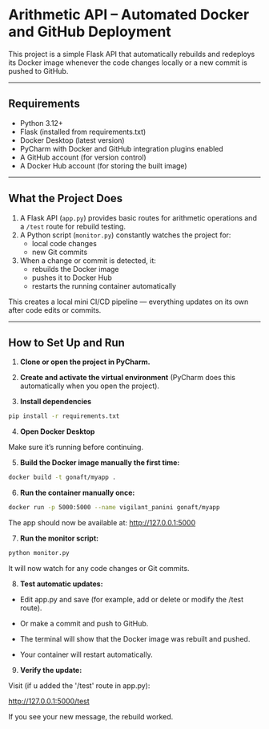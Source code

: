 # Arithmetic API – Automated Docker and GitHub Deployment

This project is a simple Flask API that automatically rebuilds and redeploys its Docker image whenever the code changes locally or a new commit is pushed to GitHub.

---

## Requirements

- Python 3.12+
- Flask (installed from requirements.txt)
- Docker Desktop (latest version)
- PyCharm with Docker and GitHub integration plugins enabled
- A GitHub account (for version control)
- A Docker Hub account (for storing the built image)

---

## What the Project Does

1. A Flask API (`app.py`) provides basic routes for arithmetic operations and a `/test` route for rebuild testing.
2. A Python script (`monitor.py`) constantly watches the project for:
   - local code changes  
   - new Git commits  
3. When a change or commit is detected, it:
   - rebuilds the Docker image  
   - pushes it to Docker Hub  
   - restarts the running container automatically  

This creates a local mini CI/CD pipeline — everything updates on its own after code edits or commits.

---

## How to Set Up and Run

1. **Clone or open the project in PyCharm.**

2. **Create and activate the virtual environment** (PyCharm does this automatically when you open the project).

3. **Install dependencies**  
```bash
pip install -r requirements.txt
```

4. **Open Docker Desktop**

Make sure it’s running before continuing.


5. **Build the Docker image manually the first time:**

```bash
docker build -t gonaft/myapp .
```

6. **Run the container manually once:**

```bash
docker run -p 5000:5000 --name vigilant_panini gonaft/myapp
```
The app should now be available at:
http://127.0.0.1:5000


7. **Run the monitor script:**

```bash
python monitor.py
```
It will now watch for any code changes or Git commits.


8. **Test automatic updates:**

- Edit app.py and save (for example, add or delete or modify the /test route).

- Or make a commit and push to GitHub.

- The terminal will show that the Docker image was rebuilt and pushed.

- Your container will restart automatically.


9. **Verify the update:**

Visit (if u added the '/test' route in app.py):

http://127.0.0.1:5000/test

If you see your new message, the rebuild worked.








